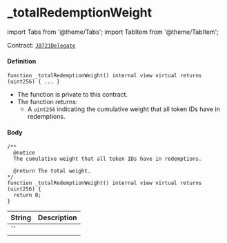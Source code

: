 # _totalRedemptionWeight

import Tabs from '@theme/Tabs';
import TabItem from '@theme/TabItem';

Contract: [`JB721Delegate`](/dev/api/contracts/or-delegates/or-abstract/jb721delegate/)

<Tabs>
<TabItem value="Step by step" label="Step by step">

#### Definition

```
function _totalRedemptionWeight() internal view virtual returns (uint256) { ... }
```

- The function is private to this contract.
- The function returns:
  - A `uint256` indicating the cumulative weight that all token IDs have in redemptions.

#### Body

</TabItem>

<TabItem value="Code" label="Code">

```
/** 
  @notice
  The cumulative weight that all token IDs have in redemptions. 

  @return The total weight.
*/
function _totalRedemptionWeight() internal view virtual returns (uint256) {
  return 0;
}
```

</TabItem>

<TabItem value="Errors" label="Errors">

|String|Description|
|-|-|
|**``**||

</TabItem>

<TabItem value="Bug bounty" label="Bug bounty">

</TabItem>
</Tabs>

